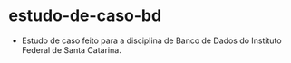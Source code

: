 # estudo-de-caso-bd

- Estudo de caso feito para a disciplina de Banco de Dados do Instituto Federal de Santa Catarina.